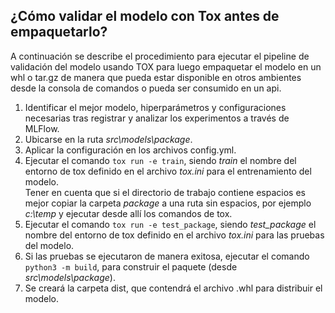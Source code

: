## ¿Cómo validar el modelo con Tox antes de empaquetarlo?

A continuación se describe el procedimiento para ejecutar el pipeline de validación del modelo usando TOX para luego empaquetar el modelo en un whl o tar.gz de manera que pueda estar disponible en otros ambientes desde la consola de comandos o pueda ser consumido en un api.

1. Identificar el mejor modelo, hiperparámetros y configuraciones necesarias tras registrar y analizar los experimentos a través de MLFlow.
2. Ubicarse en la ruta *src\models\package*.
3. Aplicar la configuración en los archivos config.yml.
4. Ejecutar el comando `tox run -e train`, siendo *train* el nombre del entorno de tox definido en el archivo *tox.ini* para el entrenamiento del modelo.  
   Tener en cuenta que si el directorio de trabajo contiene espacios es mejor copiar la carpeta *package* a una ruta sin espacios, por ejemplo *c:\temp* y ejecutar desde allí los comandos de tox.
5. Ejecutar el comando `tox run -e test_package`, siendo *test_package* el nombre del entorno de tox definido en el archivo *tox.ini* para las pruebas del modelo.
6. Si las pruebas se ejecutaron de manera exitosa, ejecutar el comando `python3 -m build`, para construir el paquete (desde *src\models\package*).
7. Se creará la carpeta dist, que contendrá el archivo .whl para distribuir el modelo.